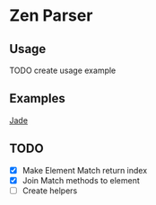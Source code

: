 # Zen Parser

## Usage

TODO create usage example


## Examples

[Jade](https://github.com/mcfinley/zen-parser/tree/master/example/jade.js)

## TODO

- [X] Make Element Match return index
- [X] Join Match methods to element
- [ ] Create helpers
